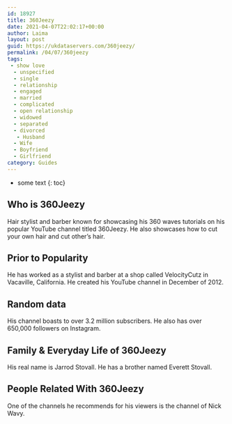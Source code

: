 ```yaml
---
id: 18927
title: 360Jeezy
date: 2021-04-07T22:02:17+00:00
author: Laima
layout: post
guid: https://ukdataservers.com/360jeezy/
permalink: /04/07/360jeezy
tags:
 - show love
  - unspecified
  - single
  - relationship
  - engaged
  - married
  - complicated
  - open relationship
  - widowed
  - separated
  - divorced
   - Husband
  - Wife
  - Boyfriend
  - Girlfriend
category: Guides
---
```


* some text
{: toc}


## Who is 360Jeezy
                  
                  
                  
Hair stylist and barber known for showcasing his 360 waves tutorials on his popular YouTube channel titled 360Jeezy. He also showcases how to cut your own hair and cut other&#8217;s hair.
                  
              
            
              
            
                
                
                
## Prior to Popularity
                  
                  
                  
He has worked as a stylist and barber at a shop called VelocityCutz in Vacaville, California. He created his YouTube channel in December of 2012.
                  
              
            
              
            
                
                
                
## Random data
                  
                  
                  
His channel boasts to over 3.2 million subscribers. He also has over 650,000 followers on Instagram.
                  
              
            
              
            
                
                
                
## Family & Everyday Life of 360Jeezy
                  
                  
                  
His real name is Jarrod Stovall. He has a brother named Everett Stovall.
                  
              
            
              
            
                
                
                
## People Related With 360Jeezy
                  
                  
                  
One of the channels he recommends for his viewers is the channel of Nick Wavy.
                  
              
            
              
            
                
              
            
              
              
            
            
              
            
          
          
          